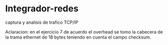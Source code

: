 # Integrador-redes
captura y analisis de trafico TCP/IP

Aclaracion: en el ejercicio 7 de acuerdo el overhead se tomo la cabecera de la trama ethernet de 18 bytes teniendo en cuenta el campo checksum.

